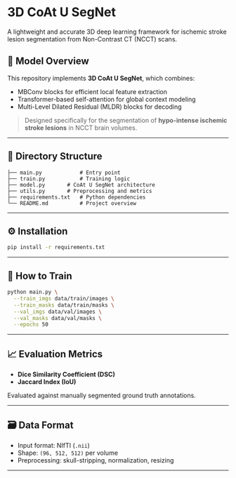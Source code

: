 # 3D CoAt U SegNet

A lightweight and accurate 3D deep learning framework for ischemic stroke lesion segmentation from Non-Contrast CT (NCCT) scans.

## 🧠 Model Overview

This repository implements **3D CoAt U SegNet**, which combines:
- MBConv blocks for efficient local feature extraction
- Transformer-based self-attention for global context modeling
- Multi-Level Dilated Residual (MLDR) blocks for decoding

> Designed specifically for the segmentation of **hypo-intense ischemic stroke lesions** in NCCT brain volumes.

---

## 📂 Directory Structure
```
├── main.py            # Entry point
├── train.py           # Training logic
├── model.py       # CoAt U SegNet architecture
├── utils.py       # Preprocessing and metrics
├── requirements.txt   # Python dependencies
└── README.md          # Project overview
```

---

## ⚙️ Installation
```bash
pip install -r requirements.txt
```

---

## 🚀 How to Train
```bash
python main.py \
  --train_imgs data/train/images \
  --train_masks data/train/masks \
  --val_imgs data/val/images \
  --val_masks data/val/masks \
  --epochs 50
```

---

## 📈 Evaluation Metrics
- **Dice Similarity Coefficient (DSC)**
- **Jaccard Index (IoU)**

Evaluated against manually segmented ground truth annotations.

---

## 🗃️ Data Format
- Input format: NIfTI (`.nii`)
- Shape: `(96, 512, 512)` per volume
- Preprocessing: skull-stripping, normalization, resizing

---
